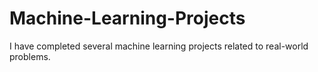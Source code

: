 # Machine-Learning-Projects
I have completed several machine learning projects related to real-world problems.
